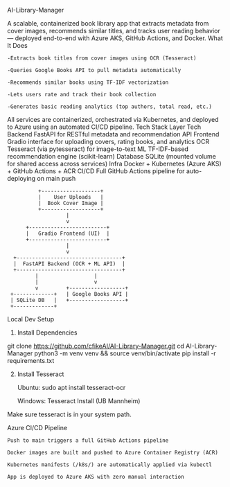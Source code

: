 AI-Library-Manager

A scalable, containerized book library app that extracts metadata from cover images, recommends similar titles, and tracks user reading behavior — deployed end-to-end with Azure AKS, GitHub Actions, and Docker.
What It Does

    -Extracts book titles from cover images using OCR (Tesseract)

    -Queries Google Books API to pull metadata automatically

    -Recommends similar books using TF-IDF vectorization

    -Lets users rate and track their book collection

    -Generates basic reading analytics (top authors, total read, etc.)

All services are containerized, orchestrated via Kubernetes, and deployed to Azure using an automated CI/CD pipeline.
Tech Stack
Layer	Tech
Backend	FastAPI for RESTful metadata and recommendation API
Frontend	Gradio interface for uploading covers, rating books, and analytics
OCR	Tesseract (via pytesseract) for image-to-text
ML	TF-IDF-based recommendation engine (scikit-learn)
Database	SQLite (mounted volume for shared access across services)
Infra	Docker + Kubernetes (Azure AKS) + GitHub Actions + ACR
CI/CD	Full GitHub Actions pipeline for auto-deploying on main push

              +-------------------+
              |    User Uploads   |
              |  Book Cover Image |
              +-------------------+
                       |
                       v
          +-------------------------+
          |   Gradio Frontend (UI)  |
          +-------------------------+
                       |
                       v
      +----------------------------------+
      |  FastAPI Backend (OCR + ML API)  |
      +----------------------------------+
             |                  |
             |                  v
             v         +------------------+
     +-------------+   | Google Books API |
     | SQLite DB   |   +------------------+
     +-------------+
Local Dev Setup
1. Install Dependencies

git clone https://github.com/cfikeAI/AI-Library-Manager.git
cd AI-Library-Manager
python3 -m venv venv && source venv/bin/activate
pip install -r requirements.txt

2. Install Tesseract

    Ubuntu: sudo apt install tesseract-ocr

    Windows: Tesseract Install (UB Mannheim)

Make sure tesseract is in your system path.


Azure CI/CD Pipeline

    Push to main triggers a full GitHub Actions pipeline

    Docker images are built and pushed to Azure Container Registry (ACR)

    Kubernetes manifests (/k8s/) are automatically applied via kubectl

    App is deployed to Azure AKS with zero manual interaction


